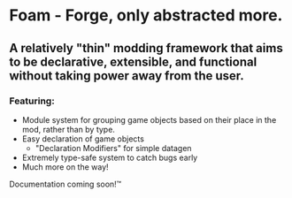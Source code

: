 # Foam - Forge, only abstracted more.

## A relatively "thin" modding framework that aims to be declarative, extensible, and functional without taking power away from the user.

### Featuring:
 - Module system for grouping game objects based on their place in the mod, rather than by type.
 - Easy declaration of game objects
    - "Declaration Modifiers" for simple datagen
 - Extremely type-safe system to catch bugs early
 - Much more on the way!

Documentation coming soon!™️
